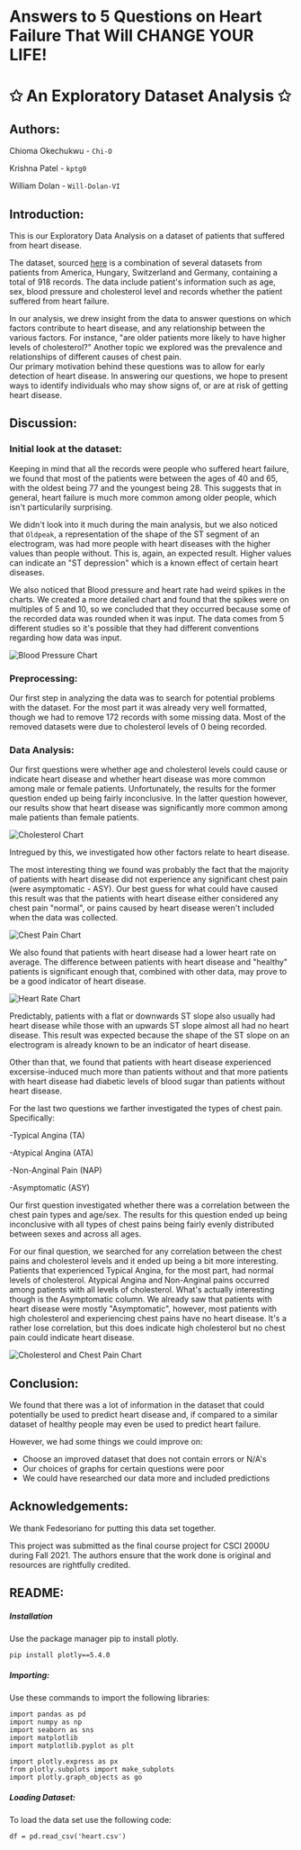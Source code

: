 # Answers to 5 Questions on Heart Failure That Will CHANGE YOUR LIFE! 
# ✩ An Exploratory Dataset Analysis  ✩
## Authors:

Chioma Okechukwu - `Chi-O` 

Krishna Patel - `kptg0`

William Dolan - `Will-Dolan-VI`

## Introduction:

This is our Exploratory Data Analysis on a dataset of patients that suffered from heart disease.

The dataset, sourced [here](https://archive.ics.uci.edu/ml/machine-learning-databases/heart-disease/) is a combination of several datasets from patients from America, Hungary, Switzerland and Germany, containing a total of 918 records. The data include patient's information such as age, sex, blood pressure and cholesterol level and records whether the patient suffered from heart failure.

In our analysis, we drew insight from the data to answer questions on which factors contribute to heart disease, and any relationship between the various factors. For instance, "are older patients more likely to have higher levels of cholesterol?" Another topic we explored was the prevalence and relationships of different causes of chest pain.  
Our primary motivation behind these questions was to allow for early detection of heart disease. In answering our questions, we hope to present ways to identify individuals who may show signs of, or are at risk of getting heart disease.

## Discussion:

### Initial look at the dataset:

Keeping in mind that all the records were people who suffered heart failure, we found that most of the patients were between the ages of 40 and 65, with the oldest being 77 and the youngest being 28. This suggests that in general, heart failure is much more common among older people, which isn't particularily surprising.

We didn't look into it much during the main analysis, but we also noticed that `Oldpeak`, a representation of the shape of the ST segment of an electrogram, was had more people with heart diseases with the higher values than people without. This is, again, an expected result. Higher values can indicate an "ST depression" which is a known effect of certain heart diseases.

We also noticed that Blood pressure and heart rate had weird spikes in the charts. We created a more detailed chart and found that the spikes were on multiples of 5 and 10, so we concluded that they occurred because some of the recorded data was rounded when it was input. The data comes from 5 different studies so it's possible that they had different conventions regarding how data was input.

![Blood Pressure Chart](./charts/bloodPressure.PNG?raw=true)

### Preprocessing:

Our first step in analyzing the data was to search for potential problems with the dataset. For the most part it was already very well formatted, though we had to remove 172 records with some missing data. Most of the removed datasets were due to cholesterol levels of 0 being recorded.

### Data Analysis:

Our first questions were whether age and cholesterol levels could cause or indicate heart disease and whether heart disease was more common among male or female patients. Unfortunately, the results for the former question ended up being fairly inconclusive. In the latter question however, our results show that heart disease was significantly more common among male patients than female patients. 

![Cholesterol Chart](./charts/sexVsDisease.PNG?raw=true)

Intregued by this, we investigated how other factors relate to heart disease.

The most interesting thing we found was probably the fact that the majority of patients with heart disease did not experience any significant chest pain (were asymptomatic - ASY). Our best guess for what could have caused this result was that the patients with heart disease either considered any chest pain "normal", or pains caused by heart disease weren't included when the data was collected.

![Chest Pain Chart](./charts/chestPainVsDisease.PNG?raw=true)

We also found that patients with heart disease had a lower heart rate on average. The difference between patients with heart disease and "healthy" patients is significant enough that, combined with other data, may prove to be a good indicator of heart disease.

![Heart Rate Chart](./charts/heartRateVsDisease.PNG?raw=true)

Predictably, patients with a flat or downwards ST slope also usually had heart disease while those with an upwards ST slope almost all had no heart disease. This result was expected because the shape of the ST slope on an electrogram is already known to be an indicator of heart disease.

Other than that, we found that patients with heart disease experienced excersise-induced much more than patients without and that more patients with heart disease had diabetic levels of blood sugar than patients without heart disease.

For the last two questions we farther investigated the types of chest pain.
Specifically:

-Typical Angina (TA)

-Atypical Angina (ATA)

-Non-Anginal Pain (NAP)

-Asymptomatic (ASY)

Our first question investigated whether there was a correlation between the chest pain types and age/sex. The results for this question ended up being inconclusive with all types of chest pains being fairly evenly distributed between sexes and across all ages.

For our final question, we searched for any correlation between the chest pains and cholesterol levels and it ended up being a bit more interesting. Patients that experienced Typical Angina, for the most part, had normal levels of cholesterol. Atypical Angina and Non-Anginal pains occurred among patients with all levels of cholesterol.  What's actually interesting though is the Asymptomatic column. We already saw that patients with heart disease were mostly "Asymptomatic", however, most patients with high cholesterol and experiencing chest pains have no heart disease. It's a rather lose correlation, but this does indicate high cholesterol but no chest pain could indicate heart disease. 

![Cholesterol and Chest Pain Chart](./charts/cholVsChestPain.PNG?raw=true)

## Conclusion:
We found that there was a lot of information in the dataset that could potentially be used to predict heart disease and, if compared to a similar dataset of healthy people may even be used to predict heart failure.


However, we had some things we could improve on:
- Choose an improved dataset that does not contain errors or N/A's
- Our choices of graphs for certain questions were poor
- We could have researched our data more and included predictions

## Acknowledgements:

We thank Fedesoriano for putting this data set together.

This project was submitted as the final course project for CSCI 2000U during Fall 2021. The authors ensure that the work done is original and resources are rightfully credited. 



## README:

##### Installation
Use the package manager pip to install plotly.
```
pip install plotly==5.4.0
```

##### Importing:

Use these commands to import the following libraries:
```
import pandas as pd
import numpy as np
import seaborn as sns
import matplotlib
import matplotlib.pyplot as plt

import plotly.express as px
from plotly.subplots import make_subplots
import plotly.graph_objects as go
```

##### Loading Dataset:

To load the data set use the following code:
```
df = pd.read_csv('heart.csv')
```
